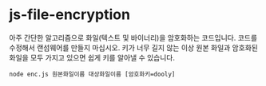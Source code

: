 # js-file-encryption
아주 간단한 알고리즘으로 화일(텍스트 및 바이너리)을 암호화하는 코드입니다. 코드를 수정해서 랜섬웨어를 만들지 마십시오. 키가 너무 길지 않는 이상 원본 화일과 암호화된 화일을 모두 가지고 있으면 쉽게 키를 알아낼 수 있습니다.

```
node enc.js 원본화일이름 대상화일이름 [암호화키=dooly]
```
